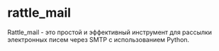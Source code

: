 # rattle_mail
Rattle_mail - это простой и эффективный инструмент для рассылки электронных писем через SMTP с использованием Python.
